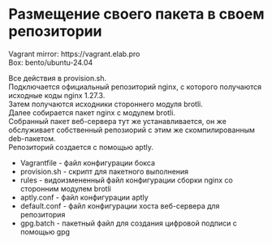 <h1>Размещение своего пакета в своем репозитории</h1>
<p>
Vagrant mirror: https://vagrant.elab.pro<br>
Box: bento/ubuntu-24.04
</p>

<p>
  Все действия в provision.sh.<br>
  Подключается официальный репозиторий nginx, с которого получаются исходные коды nginx 1.27.3.<br>
  Затем получаются исходники стороннего модуля brotli.<br>
  Далее собирается пакет nginx с модулем brotli.<br>
  Собранный пакет веб-сервера тут же устанавливается, он же обслуживает собственный репозиорий с этим же скомпилированным deb-пакетом.<br>
  Репозиторий создается с помощью aptly.<br>
</p>

<ul>
<li>Vagrantfile - файл конфигурации бокса</li>
<li>provision.sh - скрипт для пакетного выполнения</li>
<li>rules - видоизмененный файл конфигурации сборки nginx со сторонним модулем brotli</li>
<li>aptly.conf - файл конфигурации aptly</li>
<li>default.conf - файл конфигурации хоста веб-сервера для репозитория</li>
<li>gpg.batch - пакетный файл для создания цифровой подписи с помощью gpg</li>
</ul>
